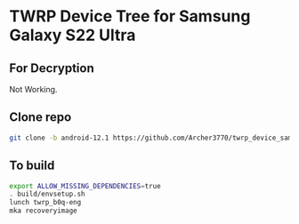 # TWRP Device Tree for Samsung Galaxy S22 Ultra

## For Decryption
Not Working.


## Clone repo
```bash 
git clone -b android-12.1 https://github.com/Archer3770/twrp_device_samsung_b0q device/samsung/b0q
```

## To build 
```bash
export ALLOW_MISSING_DEPENDENCIES=true
. build/envsetup.sh
lunch twrp_b0q-eng
mka recoveryimage
```
